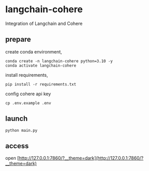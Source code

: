 # langchain-cohere
Integration of Langchain and Cohere

## prepare

create conda environment,

```
conda create -n langchain-cohere python=3.10 -y
conda activate langchain-cohere
```

install requirements,

```
pip install -r requirements.txt
```

config cohere api key 

```
cp .env.example .env
```

## launch

```
python main.py
```

## access 

open [http://127.0.0.1:7860/?__theme=dark](http://127.0.0.1:7860/?__theme=dark)